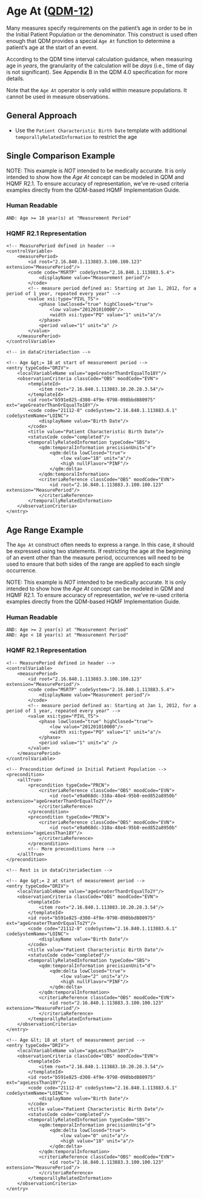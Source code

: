 # Age At ([QDM-12](http://jira.oncprojectracking.org/browse/QDM-12))

Many measures specify requirements on the patient’s age in order to be in the Initial Patient Population or the
denominator.  This construct is used often enough that QDM provides a special `Age At` function to determine a 
patient’s age at the start of an event.

According to the QDM time interval calculation guidance, when measuring age in _years_, the granularity of the
calculation will be _days_ (i.e., time of day is not significant). See Appendix B in the QDM 4.0 specification for more
details.

Note that the `Age At` operator is only valid within measure populations.  It cannot be used in measure observations.

## General Approach
* Use the `Patient Characteristic Birth Date` template with additional `temporallyRelatedInformation` to restrict the age

## Single Comparison Example

NOTE: This example is _NOT_ intended to be medically accurate.  It is only intended to show how the _Age At_
concept can be modeled in QDM and HQMF R2.1.  To ensure accuracy of representation, we've re-used criteria 
examples directly from the QDM-based HQMF Implementation Guide.

### Human Readable

    AND: Age >= 18 year(s) at "Measurement Period"

### HQMF R2.1 Representation
   
    <!-- MeasurePeriod defined in header -->
    <controlVariable>
        <measurePeriod>
            <id root="2.16.840.1.113883.3.100.100.123" extension="MeasurePeriod"/>
            <code code="MSRTP" codeSystem="2.16.840.1.113883.5.4">
                <displayName value="Measurement period"/>
            </code>
            <!-- measure period defined as: Starting at Jan 1, 2012, for a period of 1 year, repeated every year" -->
            <value xsi:type="PIVL_TS">
                <phase lowClosed="true" highClosed="true">
                    <low value="201201010000"/>
                    <width xsi:type="PQ" value="1" unit="a"/>
                </phase>
                <period value="1" unit="a" />
            </value>
        </measurePeriod>
    </controlVariable>
    
    <!-- in dataCriteriaSection -->
    
    <!-- Age &gt;= 18 at start of measurement period -->
    <entry typeCode="DRIV">
        <localVariableName value="ageGreaterThanOrEqualTo18Y"/>
        <observationCriteria classCode="OBS" moodCode="EVN">
            <templateId>
                <item root="2.16.840.1.113883.10.20.28.3.54"/>
            </templateId>
            <id root="b591e825-d308-4f9e-9798-098bbd880975" ext="ageGreaterThanOrEqualTo18Y"/>
            <code code="21112-8" codeSystem="2.16.840.1.113883.6.1" codeSystemName="LOINC">
                <displayName value="Birth Date"/>
            </code>
            <title value="Patient Characteristic Birth Date"/>
            <statusCode code="completed"/>
            <temporallyRelatedInformation typeCode="SBS">
                <qdm:temporalInformation precisionUnit="d">
                    <qdm:delta lowClosed="true">
                        <low value="18" unit="a"/>
                        <high nullFlavor="PINF"/>
                    </qdm:delta>
                </qdm:temporalInformation>
                <criteriaReference classCode="OBS" moodCode="EVN">
                    <id root="2.16.840.1.113883.3.100.100.123" extension="MeasurePeriod"/>
                </criteriaReference>  
            </temporallyRelatedInformation>
        </observationCriteria>
    </entry>

## Age Range Example

The `Age At` construct often needs to express a range.  In this case, it should be expressed using two statements.
If restricting the age at the beginning of an event other than the measure period, occurrences will need to be used
to ensure that both sides of the range are applied to each single occurrence.

NOTE: This example is _NOT_ intended to be medically accurate.  It is only intended to show how the _Age At_
concept can be modeled in QDM and HQMF R2.1.  To ensure accuracy of representation, we've re-used criteria 
examples directly from the QDM-based HQMF Implementation Guide.

### Human Readable

    AND: Age >= 2 year(s) at "Measurement Period"
    AND: Age < 18 year(s) at "Measurement Period"

### HQMF R2.1 Representation

    <!-- MeasurePeriod defined in header -->
    <controlVariable>
        <measurePeriod>
            <id root="2.16.840.1.113883.3.100.100.123" extension="MeasurePeriod"/>
            <code code="MSRTP" codeSystem="2.16.840.1.113883.5.4">
                <displayName value="Measurement period"/>
            </code>
            <!-- measure period defined as: Starting at Jan 1, 2012, for a period of 1 year, repeated every year" -->
            <value xsi:type="PIVL_TS">
                <phase lowClosed="true" highClosed="true">
                    <low value="201201010000"/>
                    <width xsi:type="PQ" value="1" unit="a"/>
                </phase>
                <period value="1" unit="a" />
            </value>
        </measurePeriod>
    </controlVariable>
    
    <!-- Precondition defined in Initial Patient Population -->
    <precondition>
        <allTrue>
            <precondition typeCode="PRCN">
                <criteriaReference classCode="OBS" moodCode="EVN">
                    <id root="e9a068dc-310a-48e4-95b0-eed852a8950b" extension="ageGreaterThanOrEqualTo2Y"/>
                </criteriaReference>
            </precondition>
            <precondition typeCode="PRCN">
                <criteriaReference classCode="OBS" moodCode="EVN">
                    <id root="e9a068dc-310a-48e4-95b0-eed852a8950b" extension="ageLessThan18Y"/>
                </criteriaReference>
            </precondition>
            <!-- More preconditions here -->
        </allTrue>
    </precondition>
    
    <!-- Rest is in dataCriteriaSection -->
    
    <!-- Age &gt;= 2 at start of measurement period -->
    <entry typeCode="DRIV">
        <localVariableName value="ageGreaterThanOrEqualTo2Y"/>
        <observationCriteria classCode="OBS" moodCode="EVN">
            <templateId>
                <item root="2.16.840.1.113883.10.20.28.3.54"/>
            </templateId>
            <id root="b591e825-d308-4f9e-9798-098bbd880975" ext="ageGreaterThanOrEqualTo2Y"/>
            <code code="21112-8" codeSystem="2.16.840.1.113883.6.1" codeSystemName="LOINC">
                <displayName value="Birth Date"/>
            </code>
            <title value="Patient Characteristic Birth Date"/>
            <statusCode code="completed"/>
            <temporallyRelatedInformation typeCode="SBS">
                <qdm:temporalInformation precisionUnit="d">
                    <qdm:delta lowClosed="true">
                        <low value="2" unit="a"/>
                        <high nullFlavor="PINF"/>
                    </qdm:delta>
                </qdm:temporalInformation>
                <criteriaReference classCode="OBS" moodCode="EVN">
                    <id root="2.16.840.1.113883.3.100.100.123" extension="MeasurePeriod"/>
                </criteriaReference>  
            </temporallyRelatedInformation>
        </observationCriteria>
    </entry>
    
    <!-- Age &lt; 18 at start of measurement period -->
    <entry typeCode="DRIV">
        <localVariableName value="ageLessThan18Y"/>
        <observationCriteria classCode="OBS" moodCode="EVN">
            <templateId>
                <item root="2.16.840.1.113883.10.20.28.3.54"/>
            </templateId>
            <id root="b591e825-d308-4f9e-9798-098bbd880975" ext="ageLessThan18Y"/>
            <code code="21112-8" codeSystem="2.16.840.1.113883.6.1" codeSystemName="LOINC">
                <displayName value="Birth Date"/>
            </code>
            <title value="Patient Characteristic Birth Date"/>
            <statusCode code="completed"/>
            <temporallyRelatedInformation typeCode="SBS">
                <qdm:temporalInformation precisionUnit="d">
                    <qdm:delta lowClosed="true">
                        <low value="0" unit="a"/>
                        <high value="18" unit="a"/>
                    </qdm:delta>
                </qdm:temporalInformation>
                <criteriaReference classCode="OBS" moodCode="EVN">
                    <id root="2.16.840.1.113883.3.100.100.123" extension="MeasurePeriod"/>
                </criteriaReference>  
            </temporallyRelatedInformation>
        </observationCriteria>
    </entry>


